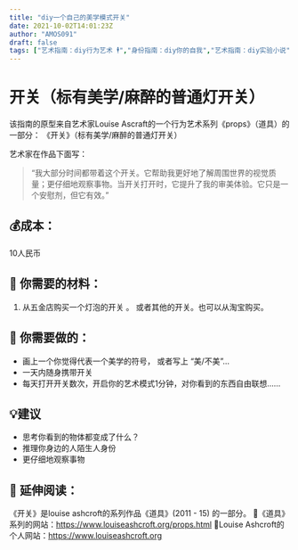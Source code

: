 ```yaml
---
title: "diy一个自己的美学模式开关"
date: 2021-10-02T14:01:23Z
author: "AMOS091"
draft: false
tags: ["艺术指南：diy行为艺术 🕴","身份指南：diy你的自我","艺术指南：diy实验小说","感官指南：diy一种看 👁","经济指南：diy一个超低成本的创作","哲学指南：diy用物思考"]
---
```


# 开关（标有美学/麻醉的普通灯开关）

该指南的原型来自艺术家Louise Ascraft的一个行为艺术系列《props》（道具）的一部分： 《开关》（标有美学/麻醉的普通灯开关）

艺术家在作品下面写：
> “我大部分时间都带着这个开关。它帮助我更好地了解周围世界的视觉质量；更仔细地观察事物。当开关打开时，它提升了我的审美体验。它只是一个安慰剂，但它有效。”

## 💰成本： 
10人民币

## 🔧 你需要的材料：
1. 从五金店购买一个灯泡的开关 。 或者其他的开关。也可以从淘宝购买。 

## 🔫 你需要做的：
- 画上一个你觉得代表一个美学的符号， 或者写上 “美/不美”…
- 一天内随身携带开关
- 每天打开开关数次，开启你的艺术模式1分钟，对你看到的东西自由联想……

## 💡建议
- 思考你看到的物体都变成了什么？
- 推理你身边的人陌生人身份
- 更仔细地观察事物
 
## 👀 延伸阅读：
《开关》是louise ashcroft的系列作品《道具》(2011 - 15) 的一部分。
🔗《道具》系列的网站：https://www.louiseashcroft.org/props.html
🔗Louise Ashcroft的个人网站：https://www.louiseashcroft.org




